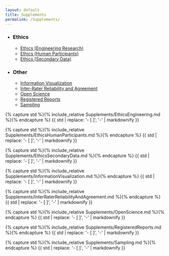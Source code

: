 ```yaml
---
layout: default
title: Supplements
permalink: /Supplements/
---   
```


<html>
<head>
<style>

.tablinks {
  padding: 4px 10px;
  font-size: 16px;
}

.tab, .tab ul {
  list-style-type: none;
}

.tab h3 {
  padding: 0;
  margin-bottom: 0;
  font-size: 16px;
}

.tablinks:hover {
  background-color: #ddd;
}

.tabcontent {
  color: black;
  display: none;
  padding: 10px 20px;
  height: 100%;
}
</style>
<script src="../form_generator/js/read_standards.js"></script>
<script>
function openSupplementFromURL(evt) {
  supplementName = getParameterByName('supplement')[0].replaceAll('"', '');

  var i, tabcontent, tablinks;
  tabcontent = document.getElementsByClassName("tabcontent");
  for (i = 0; i < tabcontent.length; i++) {
    tabcontent[i].style.display = "none";
  }
  tablinks = document.getElementsByClassName("tablinks");
  for (i = 0; i < tablinks.length; i++) {
    tablinks[i].className = tablinks[i].className.replace(" active", "");
  }
  document.getElementById(supplementName).style.display = "block";
  document.getElementById(supplementName+'_b').className += " active";
}
</script>

<!-- Google tag (gtag.js) -->
<script async src="https://www.googletagmanager.com/gtag/js?id={{ site.google_analytics }}"></script>
<script>
  window.dataLayer = window.dataLayer || [];
  function gtag(){dataLayer.push(arguments);}
  gtag('js', new Date());
  gtag('config', '{{ site.google_analytics }}');
</script>
</head>

<body onload="openSupplementFromURL(event)">

<!-- Supplements list/table of contents -->
<ul class="tab">
  <li>
    <h3>Ethics</h3>
    <ul>
	  <li><a id="EthicsEngineering_b" class="tablinks" href="#Display" onclick="openSupplement(event, 'EthicsEngineering')">Ethics (Engineering Research)</a></li>
	  <li><a id="EthicsHumanParticipants_b" class="tablinks" href="#Display" onclick="openSupplement(event, 'EthicsHumanParticipants')">Ethics (Human Participants)</a></li>
	  <li> <a id="EthicsSecondaryData_b" class="tablinks" href="#Display" onclick="openSupplement(event, 'EthicsSecondaryData')">Ethics (Secondary Data)</a></li>
	</ul>
  </li>
  <li>
    <h3>Other</h3>
	<ul>
	  <li><a id="InformationVisualization_b" class="tablinks" href="#Display" onclick="openSupplement(event, 'InformationVisualization')">Information Visualization</a></li>
	  <li><a id="InterRaterReliabilityAndAgreement_b" class="tablinks" href="#Display" onclick="openSupplement(event, 'InterRaterReliabilityAndAgreement')">Inter-Rater Reliability and Agreement</a></li>
	  <li><a id="OpenScience_b"	class="tablinks" href="#Display" onclick="openSupplement(event, 'OpenScience')">Open Science</a></li>
	  <li><a id="RegisteredReports_b" class="tablinks" href="#Display" onclick="openSupplement(event, 'RegisteredReports')">Registered Reports</a></li>
	  <li> <a id="Sampling_b" class="tablinks" href="#Display" onclick="openSupplement(event, 'Sampling')">Sampling</a></li>
	</ul>
  </li>
</ul>

<div id="Display">
<div id="EthicsEngineering" class="tabcontent">
  <p>
    {% capture std %}{% include_relative Supplements/EthicsEngineering.md %}{% endcapture %}
    {{ std | replace: '- [ ]', '-' | markdownify }}
  </p>
</div>

<div id="EthicsHumanParticipants" class="tabcontent">
  <p>
    {% capture std %}{% include_relative Supplements/EthicsHumanParticipants.md %}{% endcapture %}
    {{ std | replace: '- [ ]', '-' | markdownify }}
  </p>
</div>
  
  
<div id="EthicsSecondaryData" class="tabcontent">
  <p>
    {% capture std %}{% include_relative Supplements/EthicsSecondaryData.md %}{% endcapture %}
    {{ std | replace: '- [ ]', '-' | markdownify }}
  </p>
</div>

<div id="InformationVisualization" class="tabcontent">
  <p>
    {% capture std %}{% include_relative Supplements/InformationVisualization.md %}{% endcapture %}
    {{ std | replace: '- [ ]', '-' | markdownify }}
  </p>
</div>

<div id="InterRaterReliabilityAndAgreement" class="tabcontent">
  <p>
    {% capture std %}{% include_relative Supplements/InterRaterReliabilityAndAgreement.md %}{% endcapture %}
    {{ std | replace: '- [ ]', '-' | markdownify }}
  </p>
</div>

<div id="OpenScience" class="tabcontent">
  <p>
    {% capture std %}{% include_relative Supplements/OpenScience.md %}{% endcapture %}
    {{ std | replace: '- [ ]', '-' | markdownify }}
  </p>
</div>

<div id="RegisteredReports" class="tabcontent">
  <p>
    {% capture std %}{% include_relative Supplements/RegisteredReports.md %}{% endcapture %}
    {{ std | replace: '- [ ]', '-' | markdownify }}
  </p>
</div>

<div id="Sampling" class="tabcontent">
  <p>
    {% capture std %}{% include_relative Supplements/Sampling.md %}{% endcapture %}
    {{ std | replace: '- [ ]', '-' | markdownify }}
  </p>
</div>
</div>

<script>
function openSupplement(evt, supplementName) {
  var i, tabcontent, tablinks;

  tabcontent = document.getElementsByClassName("tabcontent");
  for (i = 0; i < tabcontent.length; i++) {
    tabcontent[i].style.display = "none";
  }
  tablinks = document.getElementsByClassName("tablinks");
  for (i = 0; i < tablinks.length; i++) {
    tablinks[i].className = tablinks[i].className.replace(" active", "");
  }
  document.getElementById(supplementName).style.display = "block";
  evt.currentTarget.className += " active";
  window.history.replaceState('', '', '?supplement='+supplementName);
}
</script>